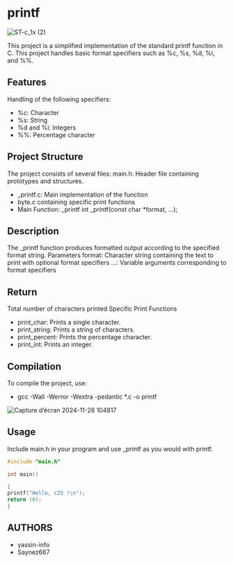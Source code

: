 # printf
![ST-c_1x (2)](https://github.com/user-attachments/assets/a80f0aa5-ad1a-4fbc-ae7c-7e54aa2c176b)

This project is a simplified implementation of the standard printf function in C. This project handles 
basic format specifiers such as %c, %s, %d, %i, and %%.

## Features
Handling of the following specifiers:
- %c: Character
- %s: String
- %d and %i: Integers
- %%: Percentage character
## Project Structure
The project consists of several files:
main.h: Header file containing prototypes and structures.
- _printf.c: Main implementation of the function
- byte.c containing specific print functions
- Main Function: _printf
int _printf(const char *format, ...);
## Description
The _printf function produces formatted output according to the specified format string.
Parameters
format: Character string containing the text to print with optional format specifiers
...: Variable arguments corresponding to format specifiers
## Return
Total number of characters printed
Specific Print Functions
- print_char: Prints a single character.
- print_string: Prints a string of characters.
- print_percent: Prints the percentage character.
- print_int: Prints an integer.
## Compilation
To compile the project, use:
-  gcc -Wall -Werror -Wextra -pedantic *.c -o printf

![Capture d’écran 2024-11-28 104817](https://github.com/user-attachments/assets/8f57f962-7628-4aad-bae6-1a792a9a1a6e)

## Usage
Include main.h in your program and use _printf as you would with printf.

```c
#include "main.h"

int main() 

{
printf("Hello, c25 !\n");
return (0);
}
```
## AUTHORS
- yassin-info
- Saynez667